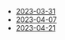 - [2023-03-31](meetings/2023-03-31.md)
- [2023-04-07](meetings/2023-04-07.md)
- [2023-04-21](meetings/2023-04-21.md)